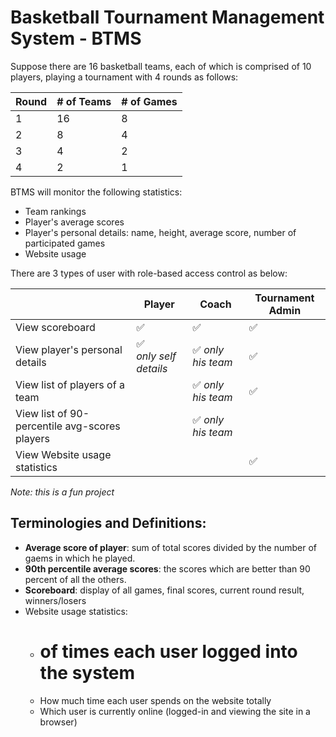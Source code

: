 # Basketball Tournament Management System - BTMS
Suppose there are 16 basketball teams, each of which is comprised of 10 players, playing a tournament with 4 rounds as follows:

| Round | # of Teams | # of Games |
|-------|------------|------------|
| 1     | 16         | 8          |
| 2     | 8          | 4          |
| 3     | 4          | 2          |
| 4     | 2          | 1          |

BTMS will monitor the following statistics:
  - Team rankings
  - Player's average scores
  - Player's personal details: name, height, average score, number of participated games
  - Website usage 

There are 3 types of user with role-based access control as below:

|                                               | Player | Coach | Tournament Admin | 
|-----------------------------------------------|--------|-------|------------------|
| View scoreboard                               | :white_check_mark: | :white_check_mark: | :white_check_mark: |
| View player's personal details                | :white_check_mark: <br />_only self details_ | :white_check_mark: _only his team_ | :white_check_mark: |
| View list of players of a team                | | :white_check_mark: _only his team_ | :white_check_mark: |
| View list of 90-percentile avg-scores players | | :white_check_mark: _only his team_ | |
| View Website usage statistics                 | | | :white_check_mark: |


_Note: this is a fun project_

## Terminologies and Definitions:

  - **Average score of player**: sum of total scores divided by the number of gaems in which he played.
  - **90th percentile average scores**: the scores which are better than 90 percent of all the others.
  - **Scoreboard**: display of all games, final scores, current round result, winners/losers
  - Website usage statistics:
    + # of times each user logged into the system
    + How much time each user spends on the website totally
    + Which user is currently online (logged-in and viewing the site in a browser) 

 
